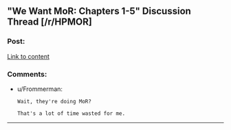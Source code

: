 ## "We Want MoR: Chapters 1-5" Discussion Thread [/r/HPMOR]

### Post:

[Link to content](https://www.reddit.com/r/HPMOR/comments/dv2100/we_want_mor_chapters_15_discussion_thread/)

### Comments:

- u/Frommerman:
  ```
  Wait, they're doing MoR?

  That's a lot of time wasted for me.
  ```

---

